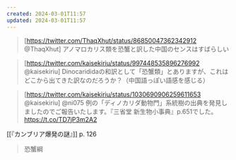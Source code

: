 ```yaml
---
created: 2024-03-01T11:57
updated: 2024-03-01T11:57
---
```


> [https://twitter.com/ThaqXhut/status/86850047362342912 @ThaqXhut]
> アノマロカリス類を恐蟹と訳した中国のセンスはすばらしい

> [https://twitter.com/kaisekiriu/status/997448535896276992 @kaisekiriu]
> Dinocarididaの和訳として「恐蟹類」とありますが、これはどこから出てきた訳なのだろうか？（中国語っぽい語感を感じる）

> [https://twitter.com/kaisekiriu/status/1030690906259611653 @kaisekiriu]
> @ni075 例の「ディノカリダ動物門」系統樹の出典を発見しましたのでご報告いたします。『三省堂 新生物小事典』p.651でした。
>https://t.co/TD7jP3m2A2

[[『カンブリア爆発の謎』]] p. 126
> 恐蟹綱